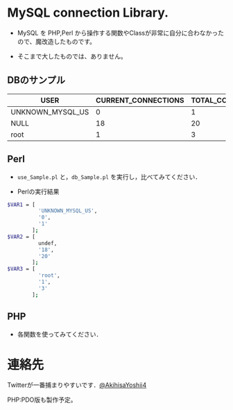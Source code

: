 ﻿# MySQL connection Library.

* MySQL を PHP,Perl から操作する関数やClassが非常に自分に合わなかったので、魔改造したものです。

* そこまで大したものでは、ありません。

## DBのサンプル
|USER | CURRENT_CONNECTIONS | TOTAL_CONNECTIONS|
|-----|---------------------|------------------|
| UNKNOWN_MYSQL_US |                   0 |                 1 |
| NULL             |                  18 |                20 |
| root             |                   1 |                 3 |

## Perl
* `use_Sample.pl` と，`db_Sample.pl` を実行し，比べてみてください．

* Perlの実行結果
```bash
$VAR1 = [
          'UNKNOWN_MYSQL_US',
          '0',
          '1'
        ];
$VAR2 = [
          undef,
          '18',
          '20'
        ];
$VAR3 = [
          'root',
          '1',
          '3'
        ];
```
## PHP
* 各関数を使ってみてください．


# 連絡先
Twitterが一番捕まりやすいです．[@AkihisaYoshii4](https://twitter.com/AkihisaYoshii4)

PHP:PDO版も製作予定。
